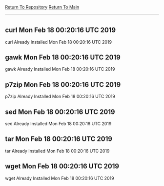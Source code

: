 [Return To Repository](https://github.com/deathbybandaid/piholeparser/)
[Return To Main](https://github.com/deathbybandaid/piholeparser/blob/master/RecentRunLogs/Mainlog.md)
____________________________________
# 
## curl Mon Feb 18 00:20:16 UTC 2019
curl Already Installed Mon Feb 18 00:20:16 UTC 2019
## gawk Mon Feb 18 00:20:16 UTC 2019
gawk Already Installed Mon Feb 18 00:20:16 UTC 2019
## p7zip Mon Feb 18 00:20:16 UTC 2019
p7zip Already Installed Mon Feb 18 00:20:16 UTC 2019
## sed Mon Feb 18 00:20:16 UTC 2019
sed Already Installed Mon Feb 18 00:20:16 UTC 2019
## tar Mon Feb 18 00:20:16 UTC 2019
tar Already Installed Mon Feb 18 00:20:16 UTC 2019
## wget Mon Feb 18 00:20:16 UTC 2019
wget Already Installed Mon Feb 18 00:20:16 UTC 2019
